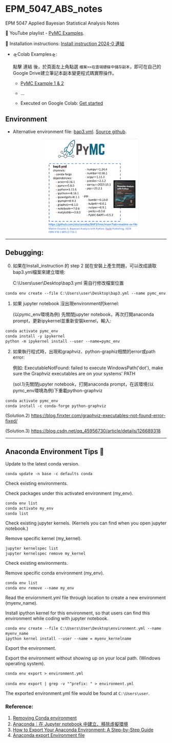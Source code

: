 # EPM_5047_ABS_notes
EPM 5047 Applied Bayesian Statistical Analysis Notes

  <!---[emoji-cheat-sheet ](https://github.com/ikatyang/emoji-cheat-sheet?tab=readme-ov-file#emoji-cheat-sheet)--->


:space_invader: YouTube playlist - [PyMC Examples](https://www.youtube.com/playlist?list=PLup8IWMcPX4pOyyDZp_Jn2rutSpIIJnmN).

:rocket: Installation instructions:
  [Install instruction 2024-0 連結](https://docs.google.com/document/d/1vAFaA7bBrA4V72iwXyycfAGqQPoxZWb6MxQkEj43A-o/edit?usp=sharing)

  <!---[Install_instruction_2024_html](https://github.com/yvminyni/EPM_5047_ABS_notes/blob/main/0820_Install_instruction-output_html.html) --->

- :flying_saucer:Colab Examples:flying_saucer::

  點擊 連結 後，於頁面左上角點選 `檔案>>在雲端硬碟中儲存副本`，即可在自己的Google Drive建立筆記本副本變更程式碼實際操作。

  - [PyMC Example 1 & 2](https://colab.research.google.com/drive/16ExYLitGks70uWHn8MOoL9JqsjZID6tZ?usp=sharing)
  <!---[PyMC_example.ipynb](https://colab.research.google.com/drive/1opFXvCPnOgRyTcNZE3arbTwRlcGoW5WI?usp=sharing) --->

  - ...

  - Executed on Google Colab: [Get started](https://colab.research.google.com/)
<!---
  (https://colab.research.google.com/drive/1Mhs_c9DBNYwtHE2cjfzd92YCnBSCgWP-?usp=sharing)
--->

<!---pymc_environment.yml:
![pymc_env_yml](https://github.com/yvminyni/EPM_5047_ABS_notes/blob/main/ABS_picture/create_environment_yml.jpg)
--->



## Environment
- Alternative environment file: [bap3.yml](https://github.com/yvminyni/EPM_5047_ABS_notes/blob/main/bap3.yml). 
[Source github](https://github.com/aloctavodia/BAP3/tree/main).
  
  <!---![bap3_env](https://github.com/yvminyni/EPM_5047_ABS_notes/blob/main/ABS_picture/bap3_env.png)--->
  <div align="center">
  <img src="https://github.com/yvminyni/EPM_5047_ABS_notes/blob/main/ABS_picture/bap3_env.png" width="300"  />
  </div>




----
## Debugging:

0. 如果在Install_instruction 的 step 2 就在安裝上產生問題，可以改成讀取bap3.yml檔案來建立環境:

    C:\Users\user\Desktop\bap3.yml 需自行修改檔案位置
```
conda env create --file C:\Users\user\Desktop\bap3.yml --name pymc_env
```

1. 如果 jupyter notebook 沒出現environment的kernel:
   
   (以pymc_env環境為例) 先關閉jupyter notebook，再次打開anaconda prompt，更新ipykernel並重新安裝kernel，輸入:
```
conda activate pymc_env
conda install -y ipykernel
python -m ipykernel install --user --name=pymc_env
```

2.  如果執行程式時，出現和graphviz、python-graphiz相關的error或path error:

    例如: ExecutableNotFound: failed to execute WindowsPath('dot'), make sure the Graphviz executables are on your systems' PATH
    
    (sol.1)先關閉jupyter notebook，打開anaconda prompt，在該環境(以pymc_env環境為例)下重載python-graphviz
    
```
conda activate pymc_env
conda install -c conda-forge python-graphviz
```
  (Solution.2) https://blog.finxter.com/graphviz-executables-not-found-error-fixed/

  (Solution.3) https://blog.csdn.net/qq_45956730/article/details/126689318

----
## Anaconda Environment Tips :wrench:

Update to the latest conda version.
```
conda update -n base -c defaults conda
```

Check existing environments. 

Check packages under this activated environment (my_env).
```
conda env list
conda activate my_env
conda list 
```

Check existing jupyter kernels. (Kernels you can find when you open jupyter notebook.)

Remove specific kernel (my_kernel).
```
jupyter kernelspec list
jupyter kernelspec remove my_kernel
```
Check existing environments. 

Remove specific conda environment (my_env).
```
conda env list
conda env remove --name my_env
```
Read the enviornment.yml file through location to create a new environment (myenv_name).

Install ipython kernel for this environment, so that users can find this environment while coding with jupyter notebook.
```
conda env create --file C:\Users\User\Desktop\environment.yml --name myenv_name
ipython kernel install --user --name = myenv_kernelname
```

Export the environment.

Export the environment without showing up on your local path. (Windows operating system).
```
conda env export > environment.yml

conda env export | grep -v "^prefix: " > environment.yml
```
The exported environment.yml file would be found at `C:\Users\user`.


### Reference:
1. [Removing Conda environment](https://stackoverflow.com/questions/49127834/removing-conda-environment)
2. [Anaconda｜在 Jupyter notebook 中建立、移除虛擬環境](https://medium.com/programming-with-data/%E5%9C%A8-jupyter-notebook-%E4%B8%AD%E5%BB%BA%E7%AB%8B-%E7%A7%BB%E9%99%A4%E8%99%9B%E6%93%AC%E7%92%B0%E5%A2%83-6c90c89791a5)
3. [How to Export Your Anaconda Environment: A Step-by-Step Guide](https://pythontwist.com/how-to-export-your-anaconda-environment-a-step-by-step-guide)
4. [Anaconda export Environment file](https://stackoverflow.com/questions/41274007/anaconda-export-environment-file)
